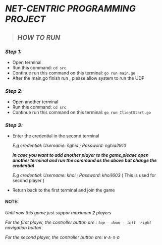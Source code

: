  # ***NET-CENTRIC PROGRAMMING PROJECT***

> ## ***HOW TO RUN***

### _Step 1:_
* Open terminal
* Run this command: `cd src`
* Continue run this command on this terminal: `go run main.go`
* After the main.go finish run , please allow system to run the UDP

### _Step 2:_
* Open another terminal
* Run this command: `cd src`
* Continue run this command on this terminal: `go run ClientStart.go`

### _Step 3:_
* Enter the credential in the second terminal

  *_E.g credential: Username: nghia ; Password: nghia2910_*

  **_In case you want to add another player to the game,please open another terminal and run the command as the above but change the credential_**

  *_E.g credential: Username: khoi ; Password: khoi1603_* ( This is used for second player )

* Return back to the first terminal and join the game

#### NOTE:

  _Until now this game just suppor maximum 2 players_ 

  _For the first player, the controller button are : *`top - down - left -right`*    navigation button_

  _For the second player, the controller button are: *`W-A-S-D`*_

